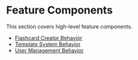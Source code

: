 # Feature Components

This section covers high-level feature components.

- [Flashcard Creator Behavior](./flashcard-creator-behavior.md)
- [Template System Behavior](./template-system-behavior.md)
- [User Management Behavior](./user-management-behavior.md)
